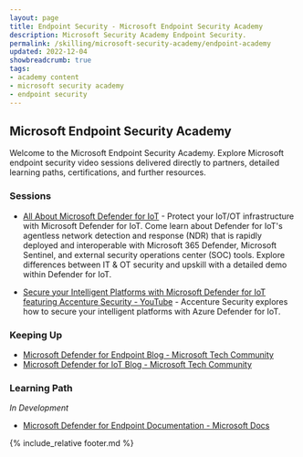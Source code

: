```yaml
---
layout: page
title: Endpoint Security - Microsoft Endpoint Security Academy
description: Microsoft Security Academy Endpoint Security.
permalink: /skilling/microsoft-security-academy/endpoint-academy
updated: 2022-12-04
showbreadcrumb: true
tags: 
- academy content
- microsoft security academy
- endpoint security
---
```


## Microsoft Endpoint Security Academy
Welcome to the Microsoft Endpoint Security Academy. Explore Microsoft endpoint security video sessions delivered directly to partners, detailed learning paths, certifications, and further resources.


### Sessions
* [All About Microsoft Defender for IoT](https://www.youtube.com/watch?v=-j9qj-JfN98) - Protect your IoT/OT infrastructure with Microsoft Defender for IoT. Come learn about Defender for IoT's agentless network detection and response (NDR) that is rapidly deployed and interoperable with Microsoft 365 Defender, Microsoft Sentinel, and external security operations center (SOC) tools. Explore differences between IT & OT security and upskill with a detailed demo within Defender for IoT.

* [Secure your Intelligent Platforms with Microsoft Defender for IoT featuring Accenture Security - YouTube](https://www.youtube.com/watch?v=E14ADt1G8xQ) - Accenture Security explores how to secure your intelligent platforms with Azure Defender for IoT.


### Keeping Up
* [Microsoft Defender for Endpoint Blog - Microsoft Tech Community](https://techcommunity.microsoft.com/t5/microsoft-defender-for-endpoint/bg-p/MicrosoftDefenderATPBlog)
* [Microsoft Defender for IoT Blog - Microsoft Tech Community](https://techcommunity.microsoft.com/t5/microsoft-defender-for-iot-blog/bg-p/MicrosoftDefenderIoTBlog)


### Learning Path
*In Development*

* [Microsoft Defender for Endpoint Documentation - Microsoft Docs](https://learn.microsoft.com/en-us/microsoft-365/security/defender-endpoint/?view=o365-worldwide)


{% include_relative footer.md %}
